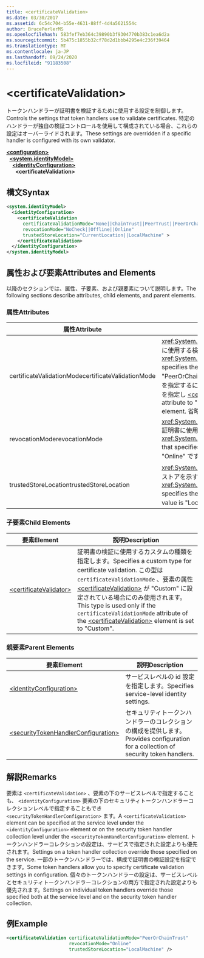 ```yaml
---
title: <certificateValidation>
ms.date: 03/30/2017
ms.assetid: 6c54c704-b55e-4631-88ff-4d4a5621554c
author: BrucePerlerMS
ms.openlocfilehash: 583fef7eb364c39890b3f9304770b383c1ea6d2a
ms.sourcegitcommit: 5b475c1855b32cf78d2d1bbb4295e4c236f39464
ms.translationtype: MT
ms.contentlocale: ja-JP
ms.lasthandoff: 09/24/2020
ms.locfileid: "91183508"
---
```

# \<certificateValidation>

<span data-ttu-id="47d78-101">トークンハンドラーが証明書を検証するために使用する設定を制御します。</span><span class="sxs-lookup"><span data-stu-id="47d78-101">Controls the settings that token handlers use to validate certificates.</span></span> <span data-ttu-id="47d78-102">特定のハンドラーが独自の検証コントロールを使用して構成されている場合、これらの設定はオーバーライドされます。</span><span class="sxs-lookup"><span data-stu-id="47d78-102">These settings are overridden if a specific handler is configured with its own validator.</span></span>  
  
[**\<configuration>**](../configuration-element.md)\
&nbsp;&nbsp;[**\<system.identityModel>**](system-identitymodel.md)\
&nbsp;&nbsp;&nbsp;&nbsp;[**\<identityConfiguration>**](identityconfiguration.md)\
&nbsp;&nbsp;&nbsp;&nbsp;&nbsp;&nbsp;**\<certificateValidation>**  
  
## <a name="syntax"></a><span data-ttu-id="47d78-103">構文</span><span class="sxs-lookup"><span data-stu-id="47d78-103">Syntax</span></span>  
  
```xml  
<system.identityModel>  
  <identityConfiguration>  
    <certificateValidation  
      certificateValidationMode="None||ChainTrust||PeerTrust||PeerOrChainTrust||Custom"  
      revocationMode="NoCheck||Offline||Online"  
      trustedStoreLocation="CurrentLocation||LocalMachine" >  
    </certificateValidation>  
  </identityConfiguration>  
</system.identityModel>  
```  
  
## <a name="attributes-and-elements"></a><span data-ttu-id="47d78-104">属性および要素</span><span class="sxs-lookup"><span data-stu-id="47d78-104">Attributes and Elements</span></span>  

 <span data-ttu-id="47d78-105">以降のセクションでは、属性、子要素、および親要素について説明します。</span><span class="sxs-lookup"><span data-stu-id="47d78-105">The following sections describe attributes, child elements, and parent elements.</span></span>  
  
### <a name="attributes"></a><span data-ttu-id="47d78-106">属性</span><span class="sxs-lookup"><span data-stu-id="47d78-106">Attributes</span></span>  
  
|<span data-ttu-id="47d78-107">属性</span><span class="sxs-lookup"><span data-stu-id="47d78-107">Attribute</span></span>|<span data-ttu-id="47d78-108">[説明]</span><span class="sxs-lookup"><span data-stu-id="47d78-108">Description</span></span>|  
|---------------|-----------------|  
|<span data-ttu-id="47d78-109">certificateValidationMode</span><span class="sxs-lookup"><span data-stu-id="47d78-109">certificateValidationMode</span></span>|<span data-ttu-id="47d78-110"><xref:System.ServiceModel.Security.X509CertificateValidationMode>X.509 証明書に使用する検証モードを指定する値。</span><span class="sxs-lookup"><span data-stu-id="47d78-110">An <xref:System.ServiceModel.Security.X509CertificateValidationMode> value that specifies the validation mode to use for the X.509 certificate.</span></span> <span data-ttu-id="47d78-111">既定値は "PeerOrChainTrust" です。</span><span class="sxs-lookup"><span data-stu-id="47d78-111">The default value is "PeerOrChainTrust".</span></span> <span data-ttu-id="47d78-112">カスタム検証を指定するには、この属性を "Custom" に設定し、要素を使用して検証コントロールを指定し [\<certificateValidator>](certificatevalidator.md) ます。</span><span class="sxs-lookup"><span data-stu-id="47d78-112">To specify a custom validator, set this attribute to "Custom" and specify the validator using the [\<certificateValidator>](certificatevalidator.md) element.</span></span> <span data-ttu-id="47d78-113">省略可能。</span><span class="sxs-lookup"><span data-stu-id="47d78-113">Optional.</span></span>|  
|<span data-ttu-id="47d78-114">revocationMode</span><span class="sxs-lookup"><span data-stu-id="47d78-114">revocationMode</span></span>|<span data-ttu-id="47d78-115"><xref:System.Security.Cryptography.X509Certificates.X509RevocationMode>X.509 証明書に使用する失効モードを指定する値。</span><span class="sxs-lookup"><span data-stu-id="47d78-115">An <xref:System.Security.Cryptography.X509Certificates.X509RevocationMode> value that specifies the revocation mode to use for the X.509 certificate.</span></span> <span data-ttu-id="47d78-116">既定値は "Online" です。</span><span class="sxs-lookup"><span data-stu-id="47d78-116">The default value is "Online".</span></span> <span data-ttu-id="47d78-117">省略可能。</span><span class="sxs-lookup"><span data-stu-id="47d78-117">Optional.</span></span>|  
|<span data-ttu-id="47d78-118">trustedStoreLocation</span><span class="sxs-lookup"><span data-stu-id="47d78-118">trustedStoreLocation</span></span>|<span data-ttu-id="47d78-119"><xref:System.Security.Cryptography.X509Certificates.StoreLocation>X.509 証明書ストアを示す値です。</span><span class="sxs-lookup"><span data-stu-id="47d78-119">A <xref:System.Security.Cryptography.X509Certificates.StoreLocation> value that specifies the X.509 certificate store.</span></span> <span data-ttu-id="47d78-120">既定値は "LocalMachine" です。</span><span class="sxs-lookup"><span data-stu-id="47d78-120">The default value is "LocalMachine".</span></span> <span data-ttu-id="47d78-121">省略可能。</span><span class="sxs-lookup"><span data-stu-id="47d78-121">Optional.</span></span>|  
  
### <a name="child-elements"></a><span data-ttu-id="47d78-122">子要素</span><span class="sxs-lookup"><span data-stu-id="47d78-122">Child Elements</span></span>  
  
|<span data-ttu-id="47d78-123">要素</span><span class="sxs-lookup"><span data-stu-id="47d78-123">Element</span></span>|<span data-ttu-id="47d78-124">説明</span><span class="sxs-lookup"><span data-stu-id="47d78-124">Description</span></span>|  
|-------------|-----------------|  
|[\<certificateValidator>](certificatevalidator.md)|<span data-ttu-id="47d78-125">証明書の検証に使用するカスタムの種類を指定します。</span><span class="sxs-lookup"><span data-stu-id="47d78-125">Specifies a custom type for certificate validation.</span></span> <span data-ttu-id="47d78-126">この型は `certificateValidationMode` 、要素の属性 [\<certificateValidation>](certificatevalidation.md) が "Custom" に設定されている場合にのみ使用されます。</span><span class="sxs-lookup"><span data-stu-id="47d78-126">This type is used only if the `certificateValidationMode` attribute of the [\<certificateValidation>](certificatevalidation.md) element is set to "Custom".</span></span>|  
  
### <a name="parent-elements"></a><span data-ttu-id="47d78-127">親要素</span><span class="sxs-lookup"><span data-stu-id="47d78-127">Parent Elements</span></span>  
  
|<span data-ttu-id="47d78-128">要素</span><span class="sxs-lookup"><span data-stu-id="47d78-128">Element</span></span>|<span data-ttu-id="47d78-129">説明</span><span class="sxs-lookup"><span data-stu-id="47d78-129">Description</span></span>|  
|-------------|-----------------|  
|[\<identityConfiguration>](identityconfiguration.md)|<span data-ttu-id="47d78-130">サービスレベルの id 設定を指定します。</span><span class="sxs-lookup"><span data-stu-id="47d78-130">Specifies service-level identity settings.</span></span>|  
|[\<securityTokenHandlerConfiguration>](securitytokenhandlerconfiguration.md)|<span data-ttu-id="47d78-131">セキュリティトークンハンドラーのコレクションの構成を提供します。</span><span class="sxs-lookup"><span data-stu-id="47d78-131">Provides configuration for a collection of security token handlers.</span></span>|  
  
## <a name="remarks"></a><span data-ttu-id="47d78-132">解説</span><span class="sxs-lookup"><span data-stu-id="47d78-132">Remarks</span></span>  

 <span data-ttu-id="47d78-133">要素は `<certificateValidation>` 、要素の下のサービスレベルで指定することも、 `<identityConfiguration>` 要素の下のセキュリティトークンハンドラーコレクションレベルで指定することもでき `<securityTokenHandlerConfiguration>` ます。</span><span class="sxs-lookup"><span data-stu-id="47d78-133">A `<certificateValidation>` element can be specified at the service level under the `<identityConfiguration>` element or on the security token handler collection level under the `<securityTokenHandlerConfiguration>` element.</span></span> <span data-ttu-id="47d78-134">トークンハンドラーコレクションの設定は、サービスで指定された設定よりも優先されます。</span><span class="sxs-lookup"><span data-stu-id="47d78-134">Settings on a token handler collection override those specified on the service.</span></span> <span data-ttu-id="47d78-135">一部のトークンハンドラーでは、構成で証明書の検証設定を指定できます。</span><span class="sxs-lookup"><span data-stu-id="47d78-135">Some token handlers allow you to specify certificate validation settings in configuration.</span></span> <span data-ttu-id="47d78-136">個々のトークンハンドラーの設定は、サービスレベルとセキュリティトークンハンドラーコレクションの両方で指定された設定よりも優先されます。</span><span class="sxs-lookup"><span data-stu-id="47d78-136">Settings on individual token handlers override those specified both at the service level and on the security token handler collection.</span></span>  
  
## <a name="example"></a><span data-ttu-id="47d78-137">例</span><span class="sxs-lookup"><span data-stu-id="47d78-137">Example</span></span>  
  
```xml  
<certificateValidation certificateValidationMode="PeerOrChainTrust"  
                       revocationMode="Online"  
                       trustedStoreLocation="LocalMachine" />  
```

